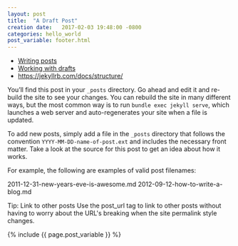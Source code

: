 ```yaml
---
layout: post
title:  "A Draft Post"
creation date:   2017-02-03 19:48:00 -0800
categories: hello_world 
post_variable: footer.html
---
```


* [Writing posts](https://jekyllrb.com/docs/posts/)
* [Working with drafts](https://jekyllrb.com/docs/drafts/)
* https://jekyllrb.com/docs/structure/


You’ll find this post in your `_posts` directory. Go ahead and edit it and re-build the site to see your changes. You can rebuild the site in many different ways, but the most common way is to run `bundle exec jekyll serve`, which launches a web server and auto-regenerates your site when a file is updated.

To add new posts, simply add a file in the `_posts` directory that follows the convention `YYYY-MM-DD-name-of-post.ext` and includes the necessary front matter. Take a look at the source for this post to get an idea about how it works.

For example, the following are examples of valid post filenames:

  2011-12-31-new-years-eve-is-awesome.md
  2012-09-12-how-to-write-a-blog.md

Tip: Link to other posts
Use the post_url tag to link to other posts without having to worry about the URL's breaking when the site permalink style changes.


{% include {{ page.post_variable }} %}
